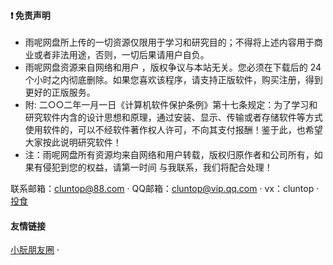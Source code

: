 #### ❗ 免责声明

- 雨呢网盘所上传的一切资源仅限用于学习和研究目的；不得将上述内容用于商业或者非法用途，否则，一切后果请用户自负。
- 雨呢网盘资源来自网络和用户
，版权争议与本站无关。您必须在下载后的 24 个小时之内彻底删除。如果您喜欢该程序，请支持正版软件，购买注册，得到更好的正版服务。
- 附: 二○○二年一月一日《计算机软件保护条例》第十七条规定：为了学习和研究软件内含的设计思想和原理，通过安装、显示、传输或者存储软件等方式使用软件的，可以不经软件著作权人许可，不向其支付报酬！鉴于此，也希望大家按此说明研究软件！
- 注：雨呢网盘所有资源均来自网络和用户转载，版权归原作者和公司所有，如果有侵犯到您的权益，请第一时间 与我联系，我们将配合处理！

联系邮箱：cluntop@88.com · QQ邮箱：cluntop@vip.qq.com · vx：cluntop · [投食](https://afdian.net/@cluntop)

#### 友情链接

[小朊朋友圈](https://www.xrpyq.com)
·

